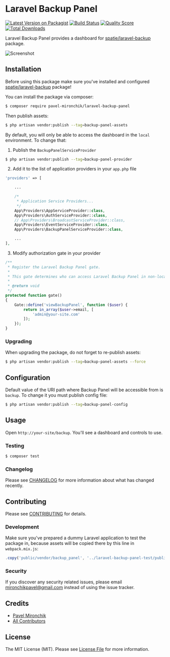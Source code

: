 # Laravel Backup Panel

[![Latest Version on Packagist](https://img.shields.io/packagist/v/pavel-mironchik/laravel-backup-panel.svg?style=flat-square)](https://packagist.org/packages/pavel-mironchik/laravel-backup-panel)
[![Build Status](https://img.shields.io/travis/pavel-mironchik/laravel-backup-panel/master.svg?style=flat-square)](https://travis-ci.org/pavel-mironchik/laravel-backup-panel)
[![Quality Score](https://img.shields.io/scrutinizer/g/pavel-mironchik/laravel-backup-panel.svg?style=flat-square)](https://scrutinizer-ci.com/g/pavel-mironchik/laravel-backup-panel)
[![Total Downloads](https://img.shields.io/packagist/dt/pavel-mironchik/laravel-backup-panel.svg?style=flat-square)](https://packagist.org/packages/pavel-mironchik/laravel-backup-panel)

Laravel Backup Panel provides a dashboard for [spatie/laravel-backup](https://github.com/spatie/laravel-backup) package.

![Screenshot](https://i.imgur.com/LeDlIuU.png)

## Installation

Before using this package make sure you've installed and configured [spatie/laravel-backup](https://github.com/spatie/laravel-backup) package!

You can install the package via composer:

```bash
$ composer require pavel-mironchik/laravel-backup-panel
```

Then publish assets:

```bash
$ php artisan vendor:publish --tag=backup-panel-assets
```

By default, you will only be able to access the dashboard in the `local` environment. 
To change that:

1. Publish the `BackupPanelServiceProvider`

```bash
$ php artisan vendor:publish --tag=backup-panel-provider
```

2. Add it to the list of application providers in your `app.php` file

```php
'providers' => [

    ...

    /*
     * Application Service Providers...
     */
    App\Providers\AppServiceProvider::class,
    App\Providers\AuthServiceProvider::class,
    // App\Providers\BroadcastServiceProvider::class,
    App\Providers\EventServiceProvider::class,
    App\Providers\BackupPanelServiceProvider::class,

    ...
],
```

3. Modify authorization gate in your provider

```php
/**
 * Register the Laravel Backup Panel gate.
 *
 * This gate determines who can access Laravel Backup Panel in non-local environments.
 *
 * @return void
 */
protected function gate()
{
    Gate::define('viewBackupPanel', function ($user) {
        return in_array($user->email, [
            'admin@your-site.com'
        ]);
    });
}
```

### Upgrading

When upgrading the package, do not forget to re-publish assets:

```bash
$ php artisan vendor:publish --tag=backup-panel-assets --force
```

## Configuration

Default value of the URI path where Backup Panel will be accessible from is `backup`. To change it you must publish config file:

```bash
$ php artisan vendor:publish --tag=backup-panel-config
```

## Usage

Open `http://your-site/backup`. You'll see a dashboard and controls to use.

### Testing

```bash
$ composer test
```

### Changelog

Please see [CHANGELOG](CHANGELOG.md) for more information about what has changed recently.

## Contributing

Please see [CONTRIBUTING](CONTRIBUTING.md) for details.

### Development

Make sure you've prepared a dummy Laravel application to test the package in, because assets will be copied there by this line in `webpack.mix.js`:

```js
.copy('public/vendor/backup_panel', '../laravel-backup-panel-test/public/vendor/backup_panel');
```

### Security

If you discover any security related issues, please email mironchikpavel@gmail.com instead of using the issue tracker.

## Credits

- [Pavel Mironchik](https://github.com/pavel-mironchik)
- [All Contributors](../../contributors)

## License

The MIT License (MIT). Please see [License File](LICENSE.md) for more information.